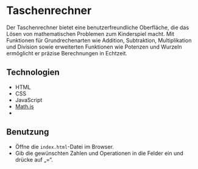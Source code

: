 # Taschenrechner
Der Taschenrechner bietet eine benutzerfreundliche Oberfläche, die das Lösen von mathematischen Problemen zum Kinderspiel macht. Mit Funktionen für Grundrechenarten wie Addition, Subtraktion, Multiplikation und Division sowie erweiterten Funktionen wie Potenzen und Wurzeln ermöglicht er präzise Berechnungen in Echtzeit.

## Technologien
- HTML
- CSS
- JavaScript
- [Math.js](https://mathjs.org/)
- 
## Benutzung
- Öffne die `index.html`-Datei im Browser.
- Gib die gewünschten Zahlen und Operationen in die Felder ein und drücke auf „=“.

